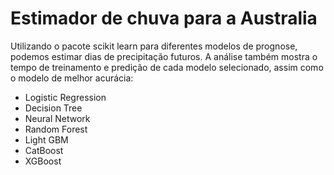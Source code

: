 # Estimador de chuva para a Australia

Utilizando o pacote scikit learn para diferentes modelos de prognose, podemos estimar dias de precipitação futuros.
A análise também mostra o tempo de treinamento e predição de cada modelo selecionado, assim como o modelo de melhor acurácia:

* Logistic Regression
* Decision Tree
* Neural Network
* Random Forest
* Light GBM
* CatBoost
* XGBoost

